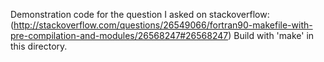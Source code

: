 Demonstration code for the question I asked on stackoverflow:
(http://stackoverflow.com/questions/26549066/fortran90-makefile-with-pre-compilation-and-modules/26568247#26568247)
Build with 'make' in this directory.
